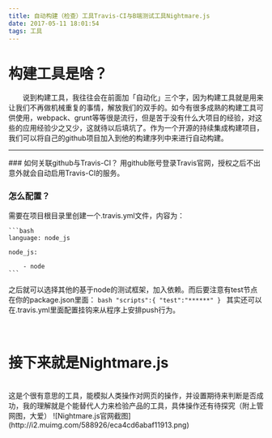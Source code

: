 ```yaml
---
title: 自动构建（检查）工具Travis-CI与B端测试工具Nightmare.js
date: 2017-05-11 18:01:54
tags: 工具
---
```

# 构建工具是啥？
　　说到构建工具，我往往会在前面加「自动化」三个字，因为构建工具就是用来让我们不再做机械重复的事情，解放我们的双手的。如今有很多成熟的构建工具可供使用，webpack、grunt等等很是流行，但是苦于没有什么大项目的经验，对这些的应用经验少之又少，这就待以后填坑了。作为一个开源的持续集成构建项目，我们可以将自己的github项目加入到他的构建序列中来进行自动构建。
<hr />
### 如何关联github与Travis-CI？
<!--more-->
用github账号登录Travis官网，授权之后不出意外就会自动启用Travis-CI的服务。

### 怎么配置？

需要在项目根目录里创建一个.travis.yml文件，内容为：

	```bash
	language: node_js

	node_js:  

		- node
	```
之后就可以选择其他的基于node的测试框架，加入依赖。而后要注意有test节点在你的package.json里面：
	```bash
	"scripts":{
	  "test":"******"
	}
	```
其实还可以在.travis.yml里面配置挂钩来从程序上安排push行为。
<br/>
<br/>
<br/>
# 接下来就是Nightmare.js
<br/>
	这是个很有意思的工具，能模拟人类操作对网页的操作，并设置期待来判断是否成功，我的理解就是个能替代人力来检验产品的工具，具体操作还有待探究（附上管网图，大爱）
	![Nightmare.js官网截图](http://i2.muimg.com/588926/eca4cd6abaf11913.png)